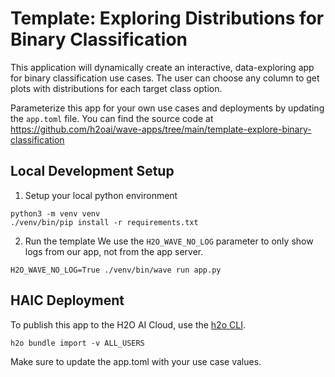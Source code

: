 # Template: Exploring Distributions for Binary Classification

This application will dynamically create an interactive, data-exploring app for binary 
classification use cases. The user can choose any column to get plots with distributions 
for each target class option. 

Parameterize this app for your own use cases and deployments by updating the `app.toml` file. You
can find the source code at https://github.com/h2oai/wave-apps/tree/main/template-explore-binary-classification

## Local Development Setup

1. Setup your local python environment
```shell script
python3 -m venv venv
./venv/bin/pip install -r requirements.txt
```

2. Run the template
We use the `H2O_WAVE_NO_LOG` parameter to only show logs from our app,
not from the app server.

```shell script
H2O_WAVE_NO_LOG=True ./venv/bin/wave run app.py
```

## HAIC Deployment
To publish this app to the H2O AI Cloud, use the [h2o CLI](https://h2oai-cloud-release.s3.amazonaws.com/releases/ai/h2o/h2o-cloud/latest/index.html).
```shell script
h2o bundle import -v ALL_USERS
```

Make sure to update the app.toml with your use case values.
